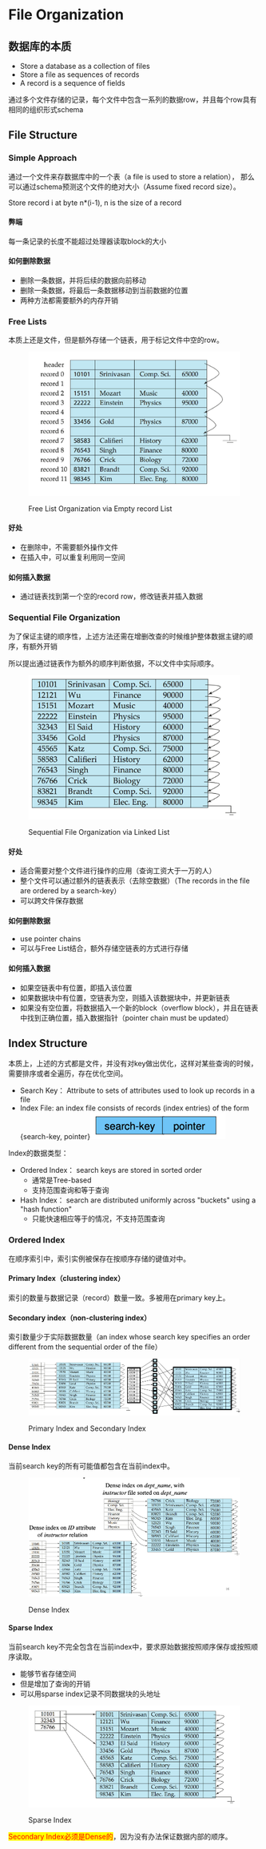 # File Organization

## 数据库的本质

* Store a database as a collection of files
* Store a file as sequences of records
* A record is a sequence of fields

通过多个文件存储的记录，每个文件中包含一系列的数据row，并且每个row具有相同的组织形式schema

## File Structure

### Simple Approach

通过一个文件来存数据库中的一个表（a file is used to store a relation）， 那么可以通过schema预测这个文件的绝对大小（Assume fixed record size）。

Store record i at byte n\*(i-1), n is the size of a record

#### 弊端

每一条记录的长度不能超过处理器读取block的大小

#### 如何删除数据

* 删除一条数据，并将后续的数据向前移动
* 删除一条数据，将最后一条数据移动到当前数据的位置
* 两种方法都需要额外的内存开销

### Free Lists

本质上还是文件，但是额外存储一个链表，用于标记文件中空的row。

<figure><img src="../../../.gitbook/assets/image (21).png" alt=""><figcaption><p>Free List Organization via Empty record List</p></figcaption></figure>

#### 好处

* 在删除中，不需要额外操作文件
* 在插入中，可以重复利用同一空间

#### 如何插入数据

* 通过链表找到第一个空的record row，修改链表并插入数据

### Sequential File Organization

为了保证主键的顺序性，上述方法还需在增删改查的时候维护整体数据主键的顺序，有额外开销

所以提出通过链表作为额外的顺序判断依据，不以文件中实际顺序。

<figure><img src="../../../.gitbook/assets/image (20).png" alt=""><figcaption><p>Sequential File Organization via Linked List</p></figcaption></figure>

#### 好处

* 适合需要对整个文件进行操作的应用（查询工资大于一万的人）
* 整个文件可以通过额外的链表表示（去除空数据）（The records in the file are ordered by a search-key）
* 可以跨文件保存数据

#### 如何删除数据

* use pointer chains
* 可以与Free List结合，额外存储空链表的方式进行存储

#### 如何插入数据

* 如果空链表中有位置，即插入该位置
* 如果数据块中有位置，空链表为空，则插入该数据块中，并更新链表
* 如果没有空位置，将数据插入一个新的block（overflow block），并且在链表中找到正确位置，插入数据指针（pointer chain must be updated）

## Index Structure

本质上，上述的方式都是文件，并没有对key做出优化，这样对某些查询的时候，需要排序或者全遍历，存在优化空间。

* Search Key： Attribute to sets of attributes used to look up records in a file
* Index File: an index file consists of records (index entries) of the form {search-key, pointer}![](<../../../.gitbook/assets/image (22).png>)

Index的数据类型：

* Ordered Index： search keys are stored in sorted order
  * 通常是Tree-based
  * 支持范围查询和等于查询
* Hash Index： search are distributed uniformly across "buckets" using a "hash function"
  * 只能快速相应等于的情况，不支持范围查询

### Ordered Index

在顺序索引中，索引实例被保存在按顺序存储的键值对中。

#### Primary Index（clustering index）

索引的数量与数据记录（record）数量一致。多被用在primary key上。

#### Secondary index（non-clustering index）

索引数量少于实际数据数量（an index whose search key specifies an order different from the sequential order of the file）

<figure><img src="../../../.gitbook/assets/image (23).png" alt=""><figcaption><p>Primary Index and Secondary Index</p></figcaption></figure>

#### Dense Index

当前search key的所有可能值都包含在当前index中。

<figure><img src="../../../.gitbook/assets/image (24).png" alt=""><figcaption><p>Dense Index</p></figcaption></figure>

#### Sparse Index

当前search key不完全包含在当前index中，要求原始数据按照顺序保存或按照顺序读取。

* 能够节省存储空间
* 但是增加了查询的开销
* 可以用sparse index记录不同数据块的头地址

<figure><img src="../../../.gitbook/assets/image (25).png" alt=""><figcaption><p>Sparse Index</p></figcaption></figure>

<mark style="color:red;">Secondary Index必须是Dense的</mark>，因为没有办法保证数据内部的顺序。

